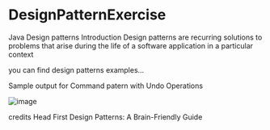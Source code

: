 # DesignPatternExercise
Java Design patterns 
Introduction
  Design patterns are recurring solutions to problems that arise during the life of a software application in a particular context

you can find design patterns examples...

Sample output for Command patern with Undo Operations

![image](https://user-images.githubusercontent.com/13278261/193026386-c186b8e3-f72f-41e3-a455-ee12617ebda4.png)

credits
  Head First Design Patterns: A Brain-Friendly Guide
